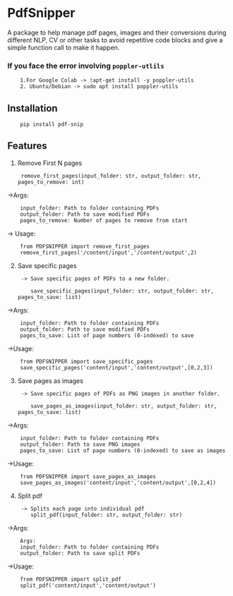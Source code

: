 
# PdfSnipper
A package to help manage pdf pages, images and their conversions during different NLP, CV or other tasks to avoid repetitive code blocks and give a simple function call to make it happen.

### If you face the error involving `poppler-utlils`
        1.For Google Colab -> !apt-get install -y poppler-utils
        2. Ubuntu/Debian -> sudo apt install poppler-utils

## Installation
        pip install pdf-snip
## Features
1. Remove First N pages

        remove_first_pages(input_folder: str, output_folder: str, pages_to_remove: int)

->Args:

        input_folder: Path to folder containing PDFs
        output_folder: Path to save modified PDFs
        pages_to_remove: Number of pages to remove from start 
-> Usage:

        from PDFSNIPPER import remove_first_pages
        remove_first_pages('/content/input','/content/output',2)


2. Save specific pages
        
        -> Save specific pages of PDFs to a new folder.

           save_specific_pages(input_folder: str, output_folder: str, pages_to_save: list)
->Args:

        input_folder: Path to folder containing PDFs
        output_folder: Path to save modified PDFs
        pages_to_save: List of page numbers (0-indexed) to save

->Usage:

        from PDFSNIPPER import save_specific_pages
        save_specific_pages('content/input','content/output',[0,2,3])

3. Save pages as images

        -> Save specific pages of PDFs as PNG images in another folder.

           save_pages_as_images(input_folder: str, output_folder: str, pages_to_save: list)

->Args:

        input_folder: Path to folder containing PDFs
        output_folder: Path to save PNG images
        pages_to_save: List of page numbers (0-indexed) to save as images

->Usage:

        from PDFSNIPPER import save_pages_as_images
        save_pages_as_images('content/input','content/output',[0,2,4])

4. Split pdf

        -> Splits each page into individual pdf
           split_pdf(input_folder: str, output_folder: str)
->Args:

        Args:
        input_folder: Path to folder containing PDFs
        output_folder: Path to save split PDFs

->Usage:

        from PDFSNIPPER import split_pdf
        split_pdf('content/input','content/output')


